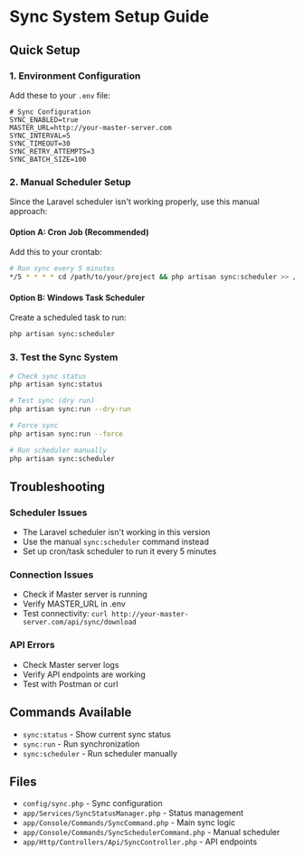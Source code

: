 # Sync System Setup Guide

## Quick Setup

### 1. Environment Configuration

Add these to your `.env` file:

```env
# Sync Configuration
SYNC_ENABLED=true
MASTER_URL=http://your-master-server.com
SYNC_INTERVAL=5
SYNC_TIMEOUT=30
SYNC_RETRY_ATTEMPTS=3
SYNC_BATCH_SIZE=100
```

### 2. Manual Scheduler Setup

Since the Laravel scheduler isn't working properly, use this manual approach:

#### Option A: Cron Job (Recommended)
Add this to your crontab:
```bash
# Run sync every 5 minutes
*/5 * * * * cd /path/to/your/project && php artisan sync:scheduler >> /dev/null 2>&1
```

#### Option B: Windows Task Scheduler
Create a scheduled task to run:
```cmd
php artisan sync:scheduler
```

### 3. Test the Sync System

```bash
# Check sync status
php artisan sync:status

# Test sync (dry run)
php artisan sync:run --dry-run

# Force sync
php artisan sync:run --force

# Run scheduler manually
php artisan sync:scheduler
```

## Troubleshooting

### Scheduler Issues
- The Laravel scheduler isn't working in this version
- Use the manual `sync:scheduler` command instead
- Set up cron/task scheduler to run it every 5 minutes

### Connection Issues
- Check if Master server is running
- Verify MASTER_URL in .env
- Test connectivity: `curl http://your-master-server.com/api/sync/download`

### API Errors
- Check Master server logs
- Verify API endpoints are working
- Test with Postman or curl

## Commands Available

- `sync:status` - Show current sync status
- `sync:run` - Run synchronization
- `sync:scheduler` - Run scheduler manually

## Files

- `config/sync.php` - Sync configuration
- `app/Services/SyncStatusManager.php` - Status management
- `app/Console/Commands/SyncCommand.php` - Main sync logic
- `app/Console/Commands/SyncSchedulerCommand.php` - Manual scheduler
- `app/Http/Controllers/Api/SyncController.php` - API endpoints
